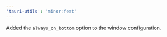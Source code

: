```yaml
---
'tauri-utils': 'minor:feat'
---
```


Added the `always_on_bottom` option to the window configuration.

